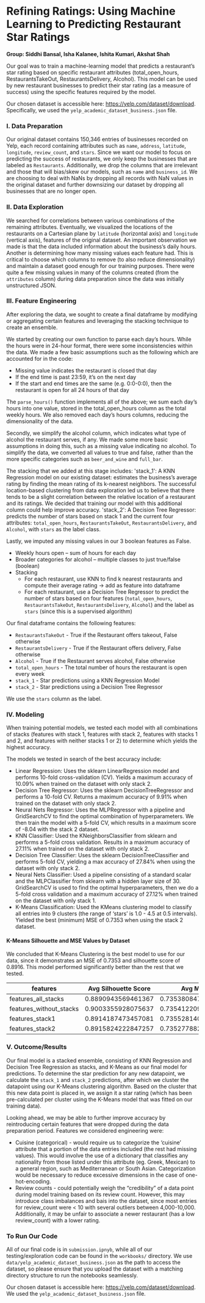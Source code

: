 # Refining Ratings: Using Machine Learning to Predicting Restaurant Star Ratings
**Group: Siddhi Bansal, Isha Kalanee, Ishita Kumari, Akshat Shah**

Our goal was to train a machine-learning model that predicts a restaurant’s star rating based on specific restaurant attributes (total_open_hours, RestaurantsTakeOut, RestaurantsDelivery, Alcohol). This model can be used by new restaurant businesses to predict their star rating (as a measure of success) using the specific features required by the model.

Our chosen dataset is accessible here: https://yelp.com/dataset/download. Specifically, we used the  `yelp_academic_dataset_business.json` file.

### I. Data Preparation

Our original dataset contains 150,346 entries of businesses recorded on Yelp, each record containing attributes such as `name`, `address`, `latitude`, `longitude`, `review_count`, and `stars`. Since we want our model to focus on predicting the success of restaurants, we only keep the businesses that are labeled as `Restaurants`. Additionally, we drop the columns that are irrelevant and those that will bias/skew our models, such as `name` and `business_id`. We are choosing to deal with NaNs by dropping all records with NaN values in the original dataset and further downsizing our dataset by dropping all businesses that are no longer open.

### II. Data Exploration

We searched for correlations between various combinations of the remaining attributes. Eventually, we visualized the locations of the restaurants on a Cartesian plane by `latitude` (horizontal axis) and `longitude` (vertical axis), features of the original dataset. An important observation we made is that the data included information about the business’s daily hours. Another is determining how many missing values each feature had. This is critical to choose which columns to remove (to also reduce dimensionality) and maintain a dataset good enough for our training purposes. There were quite a few missing values in many of the columns created (from the `attributes` column) during data preparation since the data was initially unstructured JSON.

### III. Feature Engineering

After exploring the data, we sought to create a final dataframe by modifying or aggregating certain features and leveraging the stacking technique to create an ensemble.

We started by creating our own function to parse each day’s hours. While the hours were in 24-hour format, there were some inconsistencies within the data. We made a few basic assumptions such as the following which are accounted for in the code:

- Missing value indicates the restaurant is closed that day
- If the end time is past 23:59, it’s on the next day
- If the start and end times are the same (e.g. 0:0-0:0), then the restaurant is open for all 24 hours of that day

The `parse_hours()` function implements all of the above; we sum each day’s hours into one value, stored in the total_open_hours column as the total weekly hours. We also removed each day’s hours columns, reducing the dimensionality of the data.

Secondly, we simplify the alcohol column, which indicates what type of alcohol the restaurant serves, if any. We made some more basic assumptions in doing this, such as a missing value indicating no alcohol. To simplify the data, we converted all values to true and false, rather than the more specific categories such as `beer_and_wine` and `full_bar`.

The stacking that we added at this stage includes:
'stack_1': A KNN Regression model on our existing dataset: estimates the business’s average rating by finding the mean rating of its k-nearest neighbors. The successful location-based clustering from data exploration led us to believe that there tends to be a slight correlation between the relative location of a restaurant and its ratings. We decided that training our model with this additional column could help improve accuracy.
'stack_2': A Decision Tree Regressor: predicts the number of stars based on stack 1 and the current four attributes: `total_open_hours`, `RestaurantsTakeOut`, `RestaurantsDelivery`, and `Alcohol`, with `stars` as the label class.

Lastly, we imputed any missing values in our 3 boolean features as False.

- Weekly hours open – sum of hours for each day
- Broader categories for alcohol – multiple classes to just true/false (boolean)
- Stacking
  - For each restaurant, use KNN to find k nearest restaurants and compute their average rating → add as feature into dataframe
  - For each restaurant, use a Decision Tree Regressor to predict the number of stars based on four features (`total_open_hours`, `RestaurantsTakeOut`, `RestaurantsDelivery`, `Alcohol`) 
    and the label as `stars` (since this is a supervised algorithm)

Our final dataframe contains the following features:
- `RestaurantsTakeOut` - True if the Restaurant offers takeout, False otherwise
- `RestaurantsDelivery` - True if the Restaurant offers delivery, False otherwise
- `Alcohol` - True if the Restaurant serves alcohol, False otherwise
- `total_open_hours` - The total number of hours the restaurant is open every week
- `stack_1` - Star predictions using a KNN Regression Model
- `stack_2` - Star predictions using a Decision Tree Regressor

We use the `stars` column as the label.

### IV. Modeling

When training potential models, we tested each model with all combinations of stacks (features with stack 1, features with stack 2, features with stacks 1 and 2, and features with neither stacks 1 or 2) to determine which yields the highest accuracy.

The models we tested in search of the best accuracy include:
- Linear Regression: Uses the sklearn LinearRegression model and performs 10-fold cross-validation (CV). Yields a maximum accuracy of 10.09% when trained on the dataset with only stack 2.
- Decision Tree Regressor: Uses the sklearn DecisionTreeRegressor and performs a 10-fold CV. Returns a maximum accuracy of 9.91% when trained on the dataset with only stack 2.
- Neural Nets Regressor: Uses the MLPRegressor with a pipeline and GridSearchCV to find the optimal combination of hyperparameters. We then train the model with a 5-fold CV, which results in a maximum score of -8.04 with the stack 2 dataset.
- KNN Classifier:  Used the KNeighborsClassifier from sklearn and performs a 5-fold cross validation. Results in a maximum accuracy of 27.11% when trained on the dataset with only stack 2.
- Decision Tree Classifier: Uses the sklearn DecisionTreeClassifier and performs 5-fold CV, yielding a max accuracy of 27.84% when using the dataset with only stack 2.
- Neural Nets Classifier: Used a pipeline consisting of a standard scalar and the MLPClassifier from sklearn with a hidden layer size of 30. GridSearchCV is used to find the optimal hyperparameters, then we do a 5-fold cross validation and a maximum accuracy of 27.12% when trained on the dataset with only stack 1.
- K-Means Classification: Used the KMeans clustering model to classify all entries into 9 clusters (the range of ‘stars’ is 1.0 - 4.5 at 0.5 intervals). Yielded the best (minimum) MSE of 0.7353 when using the stack 2 dataset.

#### K-Means Silhouette and MSE Values by Dataset

We concluded that K-Means Clustering is the best model to use for our data, since it demonstrates an MSE of 0.7353 and silhouette score of 0.8916. This model performed significantly better than the rest that we tested.

| features                | Avg Silhouette Score | Avg MSE            |
| ----------------------- | ---------------------| ------------------ |
| features_all_stacks     | 0.8890943569461367   | 0.7353808474906784 |
| features_without_stacks | 0.9003355928075637   | 0.7354122095299801 |
| features_stack1         | 0.8914187473457081   | 0.7355281405860119 |
| features_stack2         | 0.8915824222847257   | 0.7352778823288092 |

### V. Outcome/Results

Our final model is a stacked ensemble, consisting of KNN Regression and Decision Tree Regression as stacks, and K-Means as our final model for predictions. To determine the star prediction for any new datapoint, we calculate the `stack_1` and `stack_2` predictions, after which we cluster the datapoint using our K-Means clustering algorithm. Based on the cluster that this new data point is placed in, we assign it a star rating (which has been pre-calculated per cluster using the K-Means model that was fitted on our training data).

Looking ahead, we may be able to further improve accuracy by reintroducing certain features that were dropped during the data preparation period. Features we considered engineering were:
- Cuisine (categorical) - would require us to categorize the ‘cuisine’ attribute that a portion of the data entries included (the rest had missing values). This would involve the use of a dictionary that classifies any nationality from those listed under this attribute (eg. Greek, Mexican) to a general region, such as Mediterranean or South Asian. Categorization would be necessary to reduce excessive dimensions in the case of one-hot-encoding.
- Review counts - could potentially weigh the “credibility” of a data point during model training based on its review count. However, this may introduce class imbalances and bais into the dataset, since most entries for review_count were < 10 with several outliers between 4,000-10,000. Additionally, it may be unfair to associate a newer restaurant (has a low review_count) with a lower rating.

### To Run Our Code

All of our final code is in `submission.ipnyb`, while all of our testing/exploration code can be found in the `workbooks/` directory. We use `data/yelp_academic_dataset_business.json` as the path to access the dataset, so please ensure that you upload the dataset with a matching directory structure to run the notebooks seamlessly.

Our chosen dataset is accessible here: https://yelp.com/dataset/download. We used the `yelp_academic_dataset_business.json` file.
